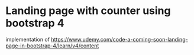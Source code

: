 # Landing page with counter using bootstrap 4
implementation of https://www.udemy.com/code-a-coming-soon-landing-page-in-bootstrap-4/learn/v4/content
